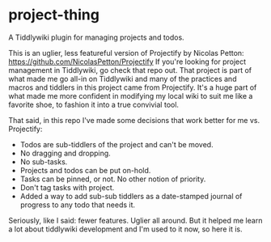 # project-thing

A Tiddlywiki plugin for managing projects and todos.

This is an uglier, less featureful version of Projectify by Nicolas Petton: https://github.com/NicolasPetton/Projectify If you're looking for project management in Tiddlywiki, go check that repo out. That project is part of what made me go all-in on Tiddlywiki and many of the practices and macros and tiddlers in this project came from Projectify. It's a huge part of what made me more confident in modifying my local wiki to suit me like a favorite shoe, to fashion it into a true convivial tool.

That said, in this repo I've made some decisions that work better for me vs. Projectify:

* Todos are sub-tiddlers of the project and can't be moved.
* No dragging and dropping.
* No sub-tasks.
* Projects and todos can be put on-hold.
* Tasks can be pinned, or not. No other notion of priority.
* Don't tag tasks with project.
* Added a way to add sub-sub tiddlers as a date-stamped journal of progress to any todo that needs it.

Seriously, like I said: fewer features. Uglier all around. But it helped me learn a lot about tiddlywiki development and I'm used to it now, so here it is.
